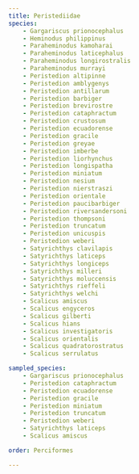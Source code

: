 ```yaml
---
title: Peristediidae
species:
    - Gargariscus prionocephalus
    - Heminodus philippinus
    - Paraheminodus kamoharai
    - Paraheminodus laticephalus
    - Paraheminodus longirostralis
    - Paraheminodus murrayi
    - Peristedion altipinne
    - Peristedion amblygenys
    - Peristedion antillarum
    - Peristedion barbiger
    - Peristedion brevirostre
    - Peristedion cataphractum
    - Peristedion crustosum
    - Peristedion ecuadorense
    - Peristedion gracile
    - Peristedion greyae
    - Peristedion imberbe
    - Peristedion liorhynchus
    - Peristedion longispatha
    - Peristedion miniatum
    - Peristedion nesium
    - Peristedion nierstraszi
    - Peristedion orientale
    - Peristedion paucibarbiger
    - Peristedion riversandersoni
    - Peristedion thompsoni
    - Peristedion truncatum
    - Peristedion unicuspis
    - Peristedion weberi
    - Satyrichthys clavilapis
    - Satyrichthys laticeps
    - Satyrichthys longiceps
    - Satyrichthys milleri
    - Satyrichthys moluccensis
    - Satyrichthys rieffeli
    - Satyrichthys welchi
    - Scalicus amiscus
    - Scalicus engyceros
    - Scalicus gilberti
    - Scalicus hians
    - Scalicus investigatoris
    - Scalicus orientalis
    - Scalicus quadratorostratus
    - Scalicus serrulatus

sampled_species:
    - Gargariscus prionocephalus
    - Peristedion cataphractum
    - Peristedion ecuadorense
    - Peristedion gracile
    - Peristedion miniatum
    - Peristedion truncatum
    - Peristedion weberi
    - Satyrichthys laticeps
    - Scalicus amiscus

order: Perciformes

---
```

